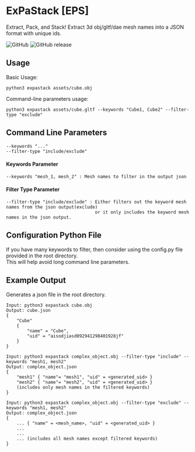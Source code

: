 # ExPaStack [EPS]
Extract, Pack, and Stack! Extract 3d obj/gltf/dae mesh names into a JSON format with unique ids.

![GitHub](https://img.shields.io/github/license/DuckBoss/ExPaStack.svg?style=for-the-badge)
![GitHub release](https://img.shields.io/github/release/DuckBoss/ExPaStack.svg?style=for-the-badge)

## Usage
Basic Usage:
```
python3 expastack assets/cube.obj
```
Command-line parameters usage:
```
python3 expastack assets/cube.gltf --keywords "Cube1, Cube2" --filter-type "exclude"
```


## Command Line Parameters
```
--keywords "..."
--filter-type "include/exclude"
```
#### Keywords Parameter
```
--keywords "mesh_1, mesh_2" : Mesh names to filter in the output json
```

#### Filter Type Parameter
```
--filter-type "include/exclude" : Either filters out the keyword mesh names from the json output(exclude)
                                  or it only includes the keyword mesh names in the json output. 
```


## Configuration Python File
If you have many keywords to filter, then consider using the config.py file provided
in the root directory.<br>
This will help avoid long command line parameters.


## Example Output
Generates a json file in the root directory.
```
Input: python3 expastack cube.obj
Output: cube.json
{
    "Cube"
    {
        "name" = "Cube",
        "uid" = "aisodjiasd092941298401928jf"
    }
}
```
```
Input: python3 expastack complex_object.obj --filter-type "include" --keywords "mesh1, mesh2"
Output: complex_object.json
{
    "mesh1" { "name"= "mesh1", "uid" = <generated_uid> }
    "mesh2" { "name"= "mesh2", "uid" = <generated_uid> }
    (includes only mesh names in the filtered keywords)
}
```
```
Input: python3 expastack complex_object.obj --filter-type "exclude" --keywords "mesh1, mesh2"
Output: complex_object.json
{
    ... { "name" = <mesh_name>, "uid" = <generated_uid> }
    ...
    ...
    ... (includes all mesh names except filtered keywords)
}
```
